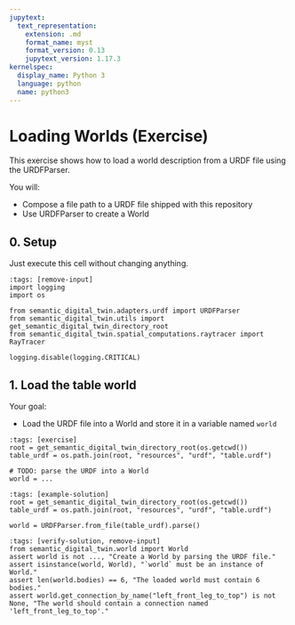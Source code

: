 ```yaml
---
jupytext:
  text_representation:
    extension: .md
    format_name: myst
    format_version: 0.13
    jupytext_version: 1.17.3
kernelspec:
  display_name: Python 3
  language: python
  name: python3
---
```


# Loading Worlds (Exercise)

This exercise shows how to load a world description from a URDF file using the URDFParser.

You will:
- Compose a file path to a URDF file shipped with this repository
- Use URDFParser to create a World

## 0. Setup
Just execute this cell without changing anything.

```{code-cell} ipython3
:tags: [remove-input]
import logging
import os

from semantic_digital_twin.adapters.urdf import URDFParser
from semantic_digital_twin.utils import get_semantic_digital_twin_directory_root
from semantic_digital_twin.spatial_computations.raytracer import RayTracer

logging.disable(logging.CRITICAL)
```

## 1. Load the table world

Your goal:
- Load the URDF file into a World and store it in a variable named `world`

```{code-cell} ipython3
:tags: [exercise]
root = get_semantic_digital_twin_directory_root(os.getcwd())
table_urdf = os.path.join(root, "resources", "urdf", "table.urdf")

# TODO: parse the URDF into a World
world = ...

```

```{code-cell} ipython3
:tags: [example-solution]
root = get_semantic_digital_twin_directory_root(os.getcwd())
table_urdf = os.path.join(root, "resources", "urdf", "table.urdf")

world = URDFParser.from_file(table_urdf).parse()
```

```{code-cell} ipython3
:tags: [verify-solution, remove-input]
from semantic_digital_twin.world import World
assert world is not ..., "Create a World by parsing the URDF file."
assert isinstance(world, World), "`world` must be an instance of World."
assert len(world.bodies) == 6, "The loaded world must contain 6 bodies."
assert world.get_connection_by_name("left_front_leg_to_top") is not None, "The world should contain a connection named 'left_front_leg_to_top'."
```
